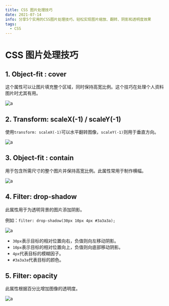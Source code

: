 ```yaml
---
title: CSS 图片处理技巧
date: 2021-07-14
info: 分享5个实用的CSS图片处理技巧，轻松实现图片缩放、翻转、阴影和透明度效果
tags:
  - CSS
---
```


# CSS 图片处理技巧

## 1. Object-fit : cover

这个属性可以让图片填充整个区域，同时保持高宽比例。这个技巧在处理个人资料图片时尤其有用。

![a](https://gitee.com/dai-guanhua/pic-go/blob/master/img/2021/css-picture/css-picture1.jpg)

## 2. Transform: scaleX(-1) / scaleY(-1)

使用`transform: scaleX(-1)`可以水平翻转图像，`scaleY(-1)`则用于垂直方向。

![a](https://gitee.com/dai-guanhua/pic-go/blob/master/img/2021/css-picture/css-picture2.jpg)

## 3. Object-fit : contain

用于包含所需尺寸的整个图片并保持高宽比例。此属性常用于制作横幅。

![a](https://gitee.com/dai-guanhua/pic-go/blob/master/img/2021/css-picture/css-picture3.jpg)

## 4. Filter: drop-shadow

此属性用于为透明背景的图片添加阴影。

例如：`filter: drop-shadow(30px 10px 4px #3a3a3a);`

![a](https://gitee.com/dai-guanhua/pic-go/blob/master/img/2021/css-picture/css-picture4.jpg)

- `30px`表示目标的相对位置向右，负值则向左移动阴影。
- `10px`表示目标的相对位置向上，负值则向底部移动阴影。
- `4px`代表目标的模糊因子。
- `#3a3a3a`代表目标的颜色。

## 5. Filter: opacity

此属性根据百分比增加图像的透明度。

![a](https://gitee.com/dai-guanhua/pic-go/blob/master/img/2021/css-picture/css-picture5.jpg)
